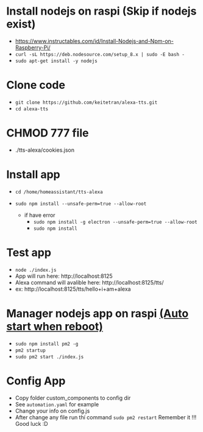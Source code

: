 # Install nodejs on raspi (Skip if nodejs exist)

- https://www.instructables.com/id/Install-Nodejs-and-Npm-on-Raspberry-Pi/
- `curl -sL https://deb.nodesource.com/setup_8.x | sudo -E bash -`
- `sudo apt-get install -y nodejs`

# Clone code

- `git clone https://github.com/keitetran/alexa-tts.git`
- `cd alexa-tts`

# CHMOD 777 file

- ./tts-alexa/cookies.json

# Install app

- `cd /home/homeassistant/tts-alexa`
- `sudo npm install --unsafe-perm=true --allow-root`

  - if have error
    - `sudo npm install -g electron --unsafe-perm=true --allow-root`
    - `sudo npm install`

# Test app

- `node ./index.js`
- App will run here: http://localhost:8125
- Alexa command will avalible here: http://localhost:8125/tts/<your message>
- ex: http://localhost:8125/tts/hello+i+am+alexa
  
# Manager nodejs app on raspi [(Auto start when reboot)](http://pm2.io/)

- `sudo npm install pm2 -g`
- `pm2 startup`
- `sudo pm2 start ./index.js`

# Config App

- Copy folder custom_components to config dir
- See `automation.yaml` for example
- Change your info on config.js
- After change any file run thí command `sudo pm2 restart` Remember it !!! Good luck :D
